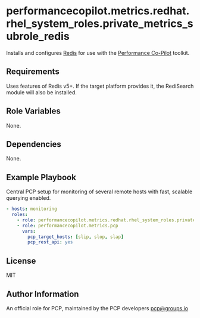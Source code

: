 # performancecopilot.metrics.redhat.rhel_system_roles.private_metrics_subrole_redis

Installs and configures [Redis](https://redhat.rhel_system_roles.private_metrics_subrole_redis.io) for use with the [Performance Co-Pilot](https://pcp.io/) toolkit.

## Requirements

Uses features of Redis v5+.  If the target platform provides it, the RediSearch module will also be installed.

## Role Variables

None.

## Dependencies

None.

## Example Playbook

Central PCP setup for monitoring of several remote hosts with fast, scalable querying enabled.

```yaml
- hosts: monitoring
  roles:
    - role: performancecopilot.metrics.redhat.rhel_system_roles.private_metrics_subrole_redis
    - role: performancecopilot.metrics.pcp
      vars:
        pcp_target_hosts: [slip, slop, slap]
        pcp_rest_api: yes
```

## License

MIT

## Author Information

An official role for PCP, maintained by the PCP developers <pcp@groups.io>

